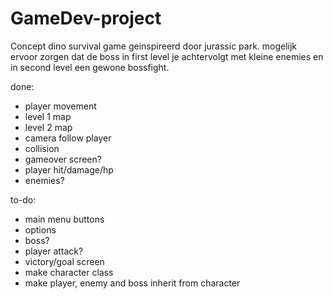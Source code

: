 # GameDev-project
Concept dino survival game geinspireerd door jurassic park.
mogelijk ervoor zorgen dat de boss in first level je achtervolgt met kleine enemies en in second level een gewone bossfight.

done:
- player movement
- level 1 map
- level 2 map
- camera follow player
- collision
- gameover screen?
- player hit/damage/hp
- enemies?


to-do:
- main menu buttons
- options
- boss?
- player attack?
- victory/goal screen
- make character class
- make player, enemy and boss inherit from character
